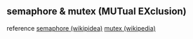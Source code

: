## semaphore & mutex (MUTual EXclusion)



reference
[semaphore (wikipidea)](#https://ko.wikipedia.org/wiki/%EC%84%B8%EB%A7%88%ED%8F%AC%EC%96%B4)
[mutex (wikipedia)](#https://namu.wiki/w/%EB%AE%A4%ED%85%8D%EC%8A%A4)
